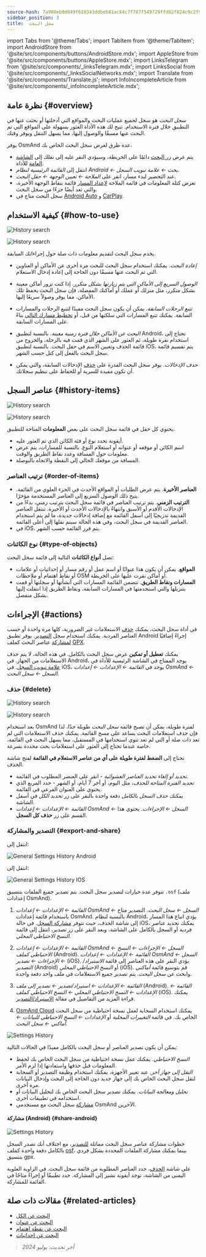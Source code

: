 ```yaml
---
source-hash: 7a908eb0d049f610343ddbeb81ac84c7f787f549729ffd82f824c9c2f9bd25d6
sidebar_position: 3
title:  سجل البحث
---
```

import Tabs from '@theme/Tabs';
import TabItem from '@theme/TabItem';
import AndroidStore from '@site/src/components/buttons/AndroidStore.mdx';
import AppleStore from '@site/src/components/buttons/AppleStore.mdx';
import LinksTelegram from '@site/src/components/_linksTelegram.mdx';
import LinksSocial from '@site/src/components/_linksSocialNetworks.mdx';
import Translate from '@site/src/components/Translate.js';
import InfoIncompleteArticle from '@site/src/components/_infoIncompleteArticle.mdx';


## نظرة عامة {#overview}

*سجل البحث* هو سجل لجميع عمليات البحث والمواقع التي أدخلتها أو بحثت عنها في التطبيق خلال فترة الاستخدام. تتيح لك هذه الأداة العثور بسهولة على المواقع التي تم البحث عنها مسبقًا والوصول إليها، مما يسهل التنقل ويوفر وقتك.

يوفر OsmAnd عدة طرق لعرض سجل البحث الخاص بك.

- يتم عرض [زر البحث](../widgets/map-buttons.md#search) دائمًا على الخريطة، وسيؤدي النقر عليه إلى نقلك إلى [الشاشة العامة](#how-to-use) للأداة.
- انتقل إلى *القائمة الرئيسية لنظام Android ← بحث ← علامة تبويب السجل*.
- عند التحضير لبدء مسار، انقر على *الملاحة ← تعيين الوجهة ← حقل البحث*.
- تعرض كتلة المعلومات في قائمة الملاحة [لإعداد المسار](../navigation/setup/route-navigation.md#navigation-menu) قائمة بنقاط الوجهة الأخيرة، والتي تعد أيضًا جزءًا من سجل البحث.
- سجل البحث متاح في [Android Auto](../navigation/auto-car.md#search) و [CarPlay](../navigation/car-play.md#search).


## كيفية الاستخدام {#how-to-use}

<Tabs groupId="operating-systems" queryString="current-os">

<TabItem value="android" label="Android">

![History search](@site/static/img/search/history_search_android.png)

</TabItem>

<TabItem value="ios" label="iOS">

![History search](@site/static/img/search/history_search_ios.png)

</TabItem>

</Tabs>

يخدم سجل البحث لتقديم معلومات ذات صلة حول إجراءاتك السابقة.

- *إعادة البحث*. يمكنك استخدام سجل البحث للبحث مرة أخرى عن الأماكن أو العناوين التي تم البحث عنها مسبقًا دون الحاجة إلى إعادة إدخال الاستعلام.

- *الوصول السريع إلى الأماكن التي يتم زيارتها بشكل متكرر*. إذا كنت تزور أماكن معينة بشكل متكرر، مثل منزلك أو عملك أو أماكنك المفضلة، فإن سجل البحث يحفظ تلك الأماكن، مما يوفر وصولاً سريعًا إليها.

- *تتبع الرحلات السابقة*. يمكن أن يكون سجل البحث مفيدًا لتتبع الرحلات والمسارات السابقة. يمكنك تتبع المسارات التي سلكتها من قبل، أو [تخطيط مسارك التالي](../plan-route/create-route.md) بناءً على المسارات السابقة.

- *البحث عن الأماكن خلال فترة زمنية معينة*. بالنسبة لتطبيق Android، تحتاج إلى استخدام نقرة طويلة، ثم العثور على الشهر الذي قمت فيه بالرحلة، والخروج من قائمة الحذف وتعيين الاسم في حقل البحث. بالنسبة لتطبيق iOS، يتم تقسيم قائمة سجل البحث بالفعل إلى كتل حسب الشهر.

- *حذف الإدخالات*. يوفر سجل البحث القدرة على [حذف](#delete) الإدخالات السابقة، والتي يمكن أن تكون مفيدة للسرية أو للحفاظ على تنظيم سجلاتك.


## عناصر السجل {#history-items}

<Tabs groupId="operating-systems" queryString="current-os">

<TabItem value="android" label="Android">

![History search](@site/static/img/search/history_search_android.png)

</TabItem>

<TabItem value="ios" label="iOS">

![History search](@site/static/img/search/history_search_ios.png)

</TabItem>

</Tabs>

يحتوي كل حقل في قائمة سجل البحث على بعض **المعلومات** المتاحة للتطبيق.

- أيقونة تحدد نوع أو فئة الكائن الذي تم العثور عليه.
- اسم الكائن أو موقعه أو عنوانه أو استعلام النوع. بالنسبة للمسارات، يتم عرض معلومات حول المسافة وعدد نقاط الطريق والوقت.
- المسافة من موقعك الحالي إلى النقطة والاتجاه بالبوصلة.


### ترتيب العناصر {#order-of-items}

- **العناصر الأخيرة**. يتم عرض الطلبات أو المواقع الأحدث في الجزء العلوي من القائمة. يتيح ذلك الوصول السريع إلى العناصر المستخدمة مؤخرًا.
- **الترتيب الزمني**. يتم ترتيب العناصر في قائمة سجل البحث بترتيب زمني، بدءًا من الإدخالات الأقدم أو الأسبق وانتهاءً بالإدخالات الأحدث أو الأخيرة. تنتقل العناصر القديمة تدريجيًا إلى أسفل القائمة مع إضافة إدخالات جديدة، ما لم يتم استخدام العناصر القديمة في سجل البحث، وفي هذه الحالة سيتم نقلها إلى أعلى القائمة.
- في iOS، يتم فرز القائمة حسب الشهر.

### نوع الكائنات {#type-of-objects}

تصل **أنواع الكائنات** التالية إلى قائمة سجل البحث:

- **المواقع**. يمكن أن يكون هذا عنوانًا أو اسم عمل أو رقم مسار أو إحداثيات أو علامات أو نقاط اهتمام أو ملاحظات OSM أو أماكن نقرت عليها على الخريطة.
- **المسارات ونقاط الطريق**. تتضمن القائمة المسارات التي أنشأتها أو سجلتها أو قمت بتنزيلها والتي استخدمتها في المسارات السابقة، ونقاط الطريق إذا انتقلت إليها بشكل منفصل.


## الإجراءات {#actions}

في أداة سجل البحث، يمكنك [حذف](#delete) الاستعلامات غير الضرورية، كلها مرة واحدة أو حسب العناصر الفردية. يمكنك استخدام سجل [التصدير](#export-and-share). يوفر تطبيق Android إجراءً إضافيًا [لمشاركة](#share-android) عناصر البحث كملف [GPX](../../technical/osmand-file-formats/osmand-gpx.md).

يمكنك **تعطيل أو تمكين** عرض سجل البحث بالكامل. في هذه الحالة، لا يتم حذف الاستعلامات من الجهاز. في Android، يوجد المفتاح في الشاشة الرئيسية للأداة في [علامة تبويب السجل](#overview). في iOS، يوجد في *القائمة ← الإعدادات ← إعدادات OsmAnd ← السجل ← سجل البحث*.


### حذف {#delete}

<Tabs groupId="operating-systems" queryString="current-os">

<TabItem value="android" label="Android">

![History search](@site/static/img/search/history_search_delete_andr.png)

</TabItem>

<TabItem value="ios" label="iOS">

![History search](@site/static/img/search/history_search_delete_ios.png)

</TabItem>

</Tabs>

بعد استخدام OsmAnd لفترة طويلة، يمكن أن تصبح قائمة *سجل البحث* طويلة جدًا، لذا فإن حذف استعلامات البحث يساعد على مسح القائمة. يمكنك حذف الاستعلامات التي لم تعد ذات صلة أو التي لم تعد تنوي استخدامها في المستقبل، مما يسهل البحث في القائمة، خاصة عندما تحتاج إلى العثور على استعلامات بحث محددة بسرعة.

تحتاج إلى **الضغط لفترة طويلة على أي من عناصر الاستعلام في القائمة** لفتح شاشة الحذف.

- *تحديد أو إلغاء تحديد العناصر العشوائية* - انقر على العنصر المطلوب في القائمة.
- *تحديد الفترة المتاحة للحذف*، مثل اليوم، أو آخر 7 أيام، أو الشهر - حدد المربع الذي يحتوي على العنوان الفرعي في القائمة.
- *يمكنك حذف السجل بالكامل* دفعة واحدة بالنقر على زر *تحديد الكل* في أسفل الشاشة.
- *القائمة ← الإعدادات ← إعدادات OsmAnd ← السجل ← الإجراءات*. يحتوي هذا القسم على زر **حذف كل السجل**.


### التصدير والمشاركة {#export-and-share}

<Tabs groupId="operating-systems" queryString="current-os">

<TabItem value="android" label="Android">

انتقل إلى: *<Translate android="true" ids="shared_string_menu,shared_string_settings,osmand_settings,shared_string_history"/>*

![General Settings History Android](@site/static/img/personal/profiles/general_settings_history_android.png)

</TabItem>

<TabItem value="ios" label="iOS">

انتقل إلى: *<Translate android="true" ids="shared_string_menu,shared_string_settings,osmand_settings,shared_string_history"/>*

![General Settings History IOS](@site/static/img/personal/profiles/history_settings_ios.png)

</TabItem>

</Tabs>

تتوفر عدة خيارات لتصدير سجل البحث. يتم تصدير جميع الملفات بتنسيق `.osf` (ملف إعدادات OsmAnd).

1. *القائمة ← الإعدادات ← إعدادات OsmAnd ← السجل ← سجل البحث*.
    التصدير متاح باستخدام قائمة إعدادات OsmAnd. بالنسبة لنظام Android، يؤدي اتباع هذا المسار إلى شاشة الحذف، حيث تتوفر [مشاركة السجل](#share-android). في حالة iOS، يمكنك تحديد عناصر فردية أو السجل بالكامل على الشاشة، وبعد النقر على زر *تصدير*، انتقل إلى قائمة *النسخ الاحتياطي المحلي*.

2. *القائمة ← الإعدادات ← إعدادات OsmAnd ← السجل ← الإجراءات ← النسخ الاحتياطي كملف* (Android).
    *القائمة ← الإعدادات ← إعدادات OsmAnd ← السجل ← الإجراءات ← تصدير* (iOS).
    يؤدي النقر على هذه العناصر إلى قائمة *الاستيراد/التصدير* (Android) أو *النسخ الاحتياطي المحلي* (iOS). قم بتوسيع قائمة *أماكني* وابحث عن *سجل البحث*. يتم تصدير جميع الاستعلامات في ملف واحد دفعة واحدة.

3. *القائمة ← الإعدادات ← استيراد/تصدير ← تصدير إلى ملف* (Android).
    *القائمة ← الإعدادات ← النسخ الاحتياطي المحلي ← النسخ الاحتياطي كملف* (iOS).
    يمكنك قراءة المزيد من التفاصيل في مقالة [الاستيراد/التصدير](../personal/import-export.md#export).

4. [OsmAnd Cloud](../personal/osmand-cloud.md#select-data-to-back-up)
    يمكنك استخدام السحابة لعمل نسخة احتياطية من سجل البحث الخاص بك. في قائمة *التغييرات المحلية* أو *الإعدادات ← النسخ الاحتياطي للبيانات ← أماكني ← سجل البحث*.

![Settings History](@site/static/img/search/history_search_share_andr.png)

يمكن أن يكون تصدير العناصر أو سجل البحث بالكامل مفيدًا في الحالات التالية:

- *النسخ الاحتياطي*. يمكنك عمل نسخة احتياطية من سجل البحث الخاص بك لحفظ المعلومات قبل حذفها واستعادتها إذا لزم الأمر.
- *النقل إلى جهاز آخر*. عند تغيير الأجهزة، يمكنك استخدام وظيفة التصدير أو السحابة لنقل سجل البحث الخاص بك إلى جهاز جديد دون الحاجة إلى البحث وإدخال البيانات مرة أخرى.
- *تحليل ومعالجة البيانات*. يمكنك تصدير سجل البحث الخاص بك لتحليل البيانات أو استخدامه في تطبيقات أخرى.
- [مشاركة](#share-android) سجل البحث مع مستخدمي OsmAnd الآخرين.


#### مشاركة (Android) {#share-android}

![Settings History](@site/static/img/search/history_search_share_andr.png)

خطوات مشاركة عناصر سجل البحث مماثلة [للتصدير](#export-and-share)، مع اختلاف أنك تصدر السجل بالكامل دفعة واحدة كملف [osf](../../technical/osmand-file-formats/osmand-osf.md)، بينما يمكنك مشاركة الملفات المحددة بشكل فردي بتنسيق gpx.

على شاشة [الحذف](#delete)، حدد العناصر المطلوبة من قائمة سجل البحث. في الزاوية العلوية اليمنى من الشاشة، توجد أيقونة تشير إلى المشاركة. حدد تطبيقًا أو إجراءً متاحًا في القائمة للمشاركة.


## مقالات ذات صلة {#related-articles}

- [البحث عن الكل](./search-all.md)
- [البحث عن عنوان](./search-address.md)
- [البحث عن نقطة اهتمام](./search-poi.md)
- [البحث عن إحداثيات](./search-coordinates.md)


> *آخر تحديث: يوليو 2024*